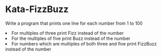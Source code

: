# Kata-FizzBuzz

Write a program that prints one line for each number from 1 to 100

<li>For multiples of three print Fizz instead of the number</li>
<li>For the multiples of five print Buzz instead of the number</li>
<li>For numbers which are multiples of both three and five print FizzBuzz instead of the number</li>
